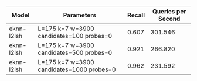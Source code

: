|Model|Parameters|Recall|Queries per Second|
|---|---|---|---|
|eknn-l2lsh|L=175 k=7 w=3900 candidates=100 probes=0|0.607|301.546|
|eknn-l2lsh|L=175 k=7 w=3900 candidates=500 probes=0|0.921|266.820|
|eknn-l2lsh|L=175 k=7 w=3900 candidates=1000 probes=0|0.962|231.592|
